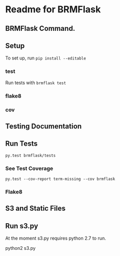 # Readme for BRMFlask

## BRMFlask Command.

## Setup

To set up, run ```pip install --editable```

### test

Run tests with ```brmflask test```

### flake8

### cov

## Testing Documentation

## Run Tests

```
py.test brmflask/tests
```

### See Test Coverage

```
py.test --cov-report term-missing --cov brmflask
```

### Flake8

## S3 and Static Files

## Run s3.py

At the moment s3.py requires python 2.7 to run.

python2 s3.py
